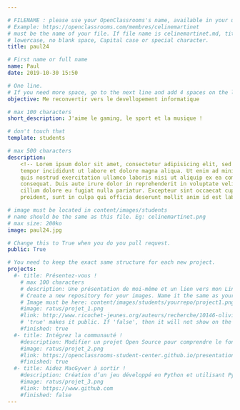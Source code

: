```yaml
---

# FILENAME : please use your OpenClassrooms's name, available in your url.
# Example: https://openclassrooms.com/membres/celinemartinet
# must be the name of your file. If file name is celinemartinet.md, title is celinemartinet.
# lowercase, no blank space, Capital case or special character.
title: paul24

# First name or full name
name: Paul
date: 2019-10-30 15:50

# One line.
# If you need more space, go to the next line and add 4 spaces on the left, as in 'description'.
objective: Me reconvertir vers le devellopement informatique

# max 100 characters
short_description: J'aime le gaming, le sport et la musique !

# don't touch that
template: students

# max 500 characters
description:
    <!-- Lorem ipsum dolor sit amet, consectetur adipisicing elit, sed do eiusmod
    tempor incididunt ut labore et dolore magna aliqua. Ut enim ad minim veniam,
    quis nostrud exercitation ullamco laboris nisi ut aliquip ex ea commodo
    consequat. Duis aute irure dolor in reprehenderit in voluptate velit esse
    cillum dolore eu fugiat nulla pariatur. Excepteur sint occaecat cupidatat non
    proident, sunt in culpa qui officia deserunt mollit anim id est laborum. -->

# image must be located in content/images/students
# name should be the same as this file. Eg: celinemartinet.png
# max size: 200ko
image: paul24.jpg

# Change this to True when you do you pull request.
public: True

# You need to keep the exact same structure for each new project.
projects:
  #- title: Présentez-vous !
    # max 100 characters
    # description: Une présentation de moi-même et un lien vers mon LinkedIn.
    # Create a new repository for your images. Name it the same as your nickname and profile picture.
    # Image must be here: content/images/students/yourrepo/project1.png
    #image: ratus/projet_1.png
    #link: http://www.ricochet-jeunes.org/auteurs/recherche/10146-olivier-vogel
    # 'true' makes it public. If 'false', then it will not show on the website.
    #finished: true
  #- title: Intégrez la communauté !
    #description: Modifier un projet Open Source pour comprendre le fonctionnement de Git, de Github et des pull requests.
    #image: ratus/projet_2.png
    #link: https://openclassrooms-student-center.github.io/presentation/students/ratus.html
    #finished: true
  #- title: Aidez MacGyver à sortir !
    #description: Création d’un jeu développé en Python et utilisant PyGame.
    #image: ratus/projet_3.png
    #link: https://www.github.com
    #finished: false
---
```

